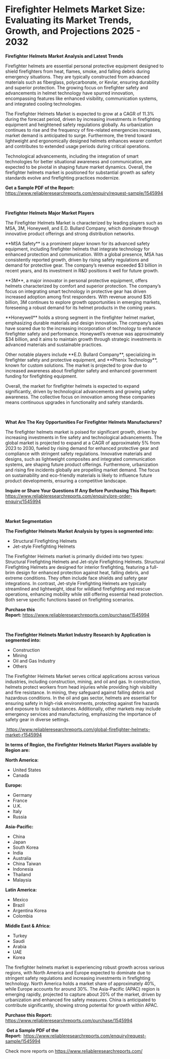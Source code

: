 <p><h1>Firefighter Helmets Market Size: Evaluating its Market Trends, Growth, and Projections 2025 - 2032</h1></p><p><strong>Firefighter Helmets Market Analysis and Latest Trends</strong></p>
<p><p>Firefighter helmets are essential personal protective equipment designed to shield firefighters from heat, flames, smoke, and falling debris during emergency situations. They are typically constructed from advanced materials such as fiberglass, polycarbonate, or Kevlar, ensuring durability and superior protection. The growing focus on firefighter safety and advancements in helmet technology have spurred innovation, encompassing features like enhanced visibility, communication systems, and integrated cooling technologies.</p><p>The Firefighter Helmets Market is expected to grow at a CAGR of 11.3% during the forecast period, driven by increasing investments in firefighting equipment and heightened safety regulations globally. As urbanization continues to rise and the frequency of fire-related emergencies increases, market demand is anticipated to surge. Furthermore, the trend toward lightweight and ergonomically designed helmets enhances wearer comfort and contributes to extended usage periods during critical operations. </p><p>Technological advancements, including the integration of smart technologies for better situational awareness and communication, are expected to be pivotal in shaping future market dynamics. Overall, the firefighter helmets market is positioned for substantial growth as safety standards evolve and firefighting practices modernize.</p></p>
<p><strong>Get a Sample PDF of the Report:&nbsp;</strong> <a href="https://www.reliableresearchreports.com/enquiry/request-sample/1545994?utm_campaign=2215&utm_medium=2&utm_source=Github&utm_content=ia&utm_term=04042025&utm_id=firefighter-helmets">https://www.reliableresearchreports.com/enquiry/request-sample/1545994</a></p>
<p>&nbsp;</p>
<p><strong>Firefighter Helmets Major Market Players</strong></p>
<p><p>The Firefighter Helmets Market is characterized by leading players such as MSA, 3M, Honeywell, and E.D. Bullard Company, which dominate through innovative product offerings and strong distribution networks. </p><p>**MSA Safety** is a prominent player known for its advanced safety equipment, including firefighter helmets that integrate technology for enhanced protection and communication. With a global presence, MSA has consistently reported growth, driven by rising safety regulations and demand for protective gear. The company’s revenue exceeded $3 billion in recent years, and its investment in R&D positions it well for future growth.</p><p>**3M**, a major innovator in personal protective equipment, offers helmets characterized by comfort and superior protection. The company’s focus on integrating smart technology in protective gear has driven increased adoption among first responders. With revenue around $35 billion, 3M continues to explore growth opportunities in emerging markets, foreseeing a robust demand for its helmet products in the coming years.</p><p>**Honeywell** holds a strong segment in the firefighter helmet market, emphasizing durable materials and design innovation. The company’s sales have soared due to the increasing incorporation of technology to enhance firefighter safety and performance. Honeywell’s revenue was approximately $34 billion, and it aims to maintain growth through strategic investments in advanced materials and sustainable practices.</p><p>Other notable players include **E.D. Bullard Company**, specializing in firefighter safety and protective equipment, and **Phenix Technology**, known for custom solutions. The market is projected to grow due to increased awareness about firefighter safety and enhanced government funding for firefighting equipment.</p><p>Overall, the market for firefighter helmets is expected to expand significantly, driven by technological advancements and growing safety awareness. The collective focus on innovation among these companies means continuous upgrades in functionality and safety standards.</p></p>
<p>&nbsp;</p>
<p><strong>What Are The Key Opportunities For Firefighter Helmets Manufacturers?</strong></p>
<p><p>The firefighter helmets market is poised for significant growth, driven by increasing investments in fire safety and technological advancements. The global market is projected to expand at a CAGR of approximately 5% from 2023 to 2030, fueled by rising demand for enhanced protective gear and compliance with stringent safety regulations. Innovative materials and designs, such as lightweight composites and integrated communication systems, are shaping future product offerings. Furthermore, urbanization and rising fire incidents globally are propelling market demand. The focus on sustainability and eco-friendly materials is likely to influence future product developments, ensuring a competitive landscape.</p></p>
<p><strong>Inquire or Share Your Questions If Any Before Purchasing This Report:</strong> <a href="https://www.reliableresearchreports.com/enquiry/pre-order-enquiry/1545994?utm_campaign=2215&utm_medium=2&utm_source=Github&utm_content=ia&utm_term=04042025&utm_id=firefighter-helmets">https://www.reliableresearchreports.com/enquiry/pre-order-enquiry/1545994</a></p>
<p>&nbsp;</p>
<p><strong>Market Segmentation</strong></p>
<p><strong>The Firefighter Helmets Market Analysis by types is segmented into:</strong></p>
<p><ul><li>Structural Firefighting Helmets</li><li>Jet-style Firefighting Helmets</li></ul></p>
<p><p>The Firefighter Helmets market is primarily divided into two types: Structural Firefighting Helmets and Jet-style Firefighting Helmets. Structural Firefighting Helmets are designed for interior firefighting, featuring a full-brim design for enhanced protection against heat, falling debris, and extreme conditions. They often include face shields and safety gear integrations. In contrast, Jet-style Firefighting Helmets are typically streamlined and lightweight, ideal for wildland firefighting and rescue operations, enhancing mobility while still offering essential head protection. Both serve specific functions based on firefighting scenarios.</p></p>
<p><strong>Purchase this Report:&nbsp;</strong><a href="https://www.reliableresearchreports.com/purchase/1545994?utm_campaign=2215&utm_medium=2&utm_source=Github&utm_content=ia&utm_term=04042025&utm_id=firefighter-helmets">https://www.reliableresearchreports.com/purchase/1545994</a></p>
<p>&nbsp;</p>
<p><strong>The Firefighter Helmets Market Industry Research by Application is segmented into:</strong></p>
<p><ul><li>Construction</li><li>Mining</li><li>Oil and Gas Industry</li><li>Others</li></ul></p>
<p><p>The Firefighter Helmets Market serves critical applications across various industries, including construction, mining, and oil and gas. In construction, helmets protect workers from head injuries while providing high visibility and fire resistance. In mining, they safeguard against falling debris and hazardous conditions. In the oil and gas sector, helmets are essential for ensuring safety in high-risk environments, protecting against fire hazards and exposure to toxic substances. Additionally, other markets may include emergency services and manufacturing, emphasizing the importance of safety gear in diverse settings.</p></p>
<p><a href="https://www.reliableresearchreports.com/global-firefighter-helmets-market-r1545994?utm_campaign=2215&utm_medium=2&utm_source=Github&utm_content=ia&utm_term=04042025&utm_id=firefighter-helmets">&nbsp;https://www.reliableresearchreports.com/global-firefighter-helmets-market-r1545994</a></p>
<p><strong>In terms of Region, the Firefighter Helmets Market Players available by Region are:</strong></p>
<p>
    <p> <strong> North America: </strong>
        <ul>
            <li>United States</li>
            <li>Canada</li>
        </ul>
        </p> 
    <p> <strong> Europe: </strong>
        <ul>
            <li>Germany</li>
            <li>France</li>
            <li>U.K.</li>
            <li>Italy</li>
            <li>Russia</li>
        </ul>
        </p> 
    <p> <strong> Asia-Pacific: </strong>
        <ul>
            <li>China</li>
            <li>Japan</li>
            <li>South Korea</li>
            <li>India</li>
            <li>Australia</li>
            <li>China Taiwan</li>
            <li>Indonesia</li>
            <li>Thailand</li>
            <li>Malaysia</li>
        </ul>
        </p> 
    <p> <strong> Latin America: </strong>
        <ul>
            <li>Mexico</li>
            <li>Brazil</li>
            <li>Argentina Korea</li>
            <li>Colombia</li>
        </ul>
        </p> 
    <p> <strong> Middle East & Africa: </strong>
        <ul>
            <li>Turkey</li>
            <li>Saudi</li>
            <li>Arabia</li>
            <li>UAE</li>
            <li>Korea</li>
        </ul>
    </p>
    </p>
<p><p>The firefighter helmets market is experiencing robust growth across various regions, with North America and Europe expected to dominate due to stringent safety regulations and increasing investments in firefighting technology. North America holds a market share of approximately 40%, while Europe accounts for around 30%. The Asia-Pacific (APAC) region is emerging rapidly, projected to capture about 20% of the market, driven by urbanization and enhanced fire safety measures. China is anticipated to contribute significantly, showing strong potential for growth within APAC.</p></p>
<p><strong>Purchase this Report: </strong><a href="https://www.reliableresearchreports.com/purchase/1545994?utm_campaign=2215&utm_medium=2&utm_source=Github&utm_content=ia&utm_term=04042025&utm_id=firefighter-helmets">https://www.reliableresearchreports.com/purchase/1545994</a></p>
<p>&nbsp;<strong>Get a Sample PDF of the Report:&nbsp;&nbsp;</strong><a href="https://www.reliableresearchreports.com/enquiry/request-sample/1545994?utm_campaign=2215&utm_medium=2&utm_source=Github&utm_content=ia&utm_term=04042025&utm_id=firefighter-helmets">https://www.reliableresearchreports.com/enquiry/request-sample/1545994</a></p>
<p><strong></strong></p>
<p>Check more reports on <a href="https://www.reliableresearchreports.com/?utm_campaign=2215&utm_medium=2&utm_source=Github&utm_content=ia&utm_term=04042025&utm_id=firefighter-helmets">https://www.reliableresearchreports.com/</a></p>